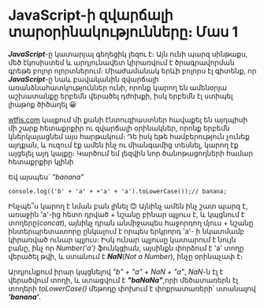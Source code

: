 # JavaScript-ի զվարճալի տարօրինակությունները։ Մաս 1

**_JavaScript_**-ը կատարյալ գեղեցիկ լեզու է։ Այն ունի պարզ սինթաքս, մեծ էկոսիստեմ և արդյունավետ կիրառվում է ծրագրավորման գրեթե բոլոր ոլորտներում։
Միաժամանակ երևի բոլորս էլ գիտենք, որ **_JavaScript_**-ը նաև բավականին զվարճալի առանձնահատկություններ ունի, որոնք կարող են ամենօրյա աշխատանքը երբեմն վերածել դժոխքի, իսկ երբեմն էլ ստիպել լիաթոք ծիծաղել &#x1F600;

[wtfjs.com](https://wtfjs.com/) կայքում մի քանի էնտուզիաստներ հավաքել են այդպիսի մի շարք հետաքրքիր ու զվարճալի օրինակներ, որոնք երբեմն կներկայացնեմ այս հարթակում։ Դե իսկ եթե համբերություն չունեք այդքան, և ուզում էք ամեն ինչ ու միանգամից տեսնել, կարող էք այցելել այդ կայքը։ Կարծում եմ լեզվին նոր ծանոթացողների համար հետաքրքիր կլինի

Եվ այսպես` _"banana"_

```
console.log(('b' + 'a' + +'a' + 'a').toLowerCase());// banana;
```

Ինչպե՞ս կարող է նման բան լինել &#x1F60A; Այնինչ ամեն ինչ շատ պարզ է, առաջին 'a'-ից հետո դրված + նշանը բինար պլյուս է, և կպցնում է տողերը(_concat_), այնինչ դրան անմիջապես հաջորդող մյուս + նշանը ինտերպրետատորը ընկալում է որպես երկրորդ 'a'- ի նկատմամբ կիրառված ունար պլյուս։ Իսկ ունար պլյուսը կատարում է նույն բանը, ինչ որ _Number('a')_ ֆունկցիան, այսինքն փորձում է 'a' տողը վերածել թվի, և ստանում է **_NaN_**(_Not a Number_), ինչը օրինաչափ է։

Արդյունքում իրար կպցնելով _"b" + "a" + NaN + "a"_, _NaN_-ն էլ է վերածվում տողի, և ստացվում է **_"baNaNa"_**,որի մեծատառերն էլ տողերի _toLowerCase()_ մեթոդը փոխում է փոքրատառերի՝ ստանալով **_'banana'_**.

